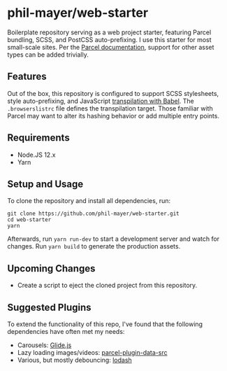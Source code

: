 # phil-mayer/web-starter

Boilerplate repository serving as a web project starter, featuring Parcel bundling, SCSS, and PostCSS auto-prefixing. I use this starter for most small-scale sites. Per the [Parcel documentation](https://parceljs.org/assets.html), support for other asset types can be added trivially.

## Features

Out of the box, this repository is configured to support SCSS stylesheets, style auto-prefixing, and JavaScript [transpilation with Babel](https://parceljs.org/javascript.html#default-babel-transforms). The `.browserslistrc` file defines the transpilation target. Those familiar with Parcel may want to alter its hashing behavior or add multiple entry points.

## Requirements

-   Node.JS 12.x
-   Yarn

## Setup and Usage

To clone the repository and install all dependencies, run:

```(sh)
git clone https://github.com/phil-mayer/web-starter.git
cd web-starter
yarn
```

Afterwards, run `yarn run-dev` to start a development server and watch for changes. Run `yarn build` to generate the production assets.

## Upcoming Changes

-   Create a script to eject the cloned project from this repository.

## Suggested Plugins

To extend the functionality of this repo, I've found that the following dependencies have often met my needs:

-   Carousels: [Glide.js](https://www.npmjs.com/package/@glidejs/glide)
-   Lazy loading images/videos: [parcel-plugin-data-src](https://www.npmjs.com/package/parcel-plugin-data-src)
-   Various, but mostly debouncing: [lodash](https://www.npmjs.com/package/lodash)
